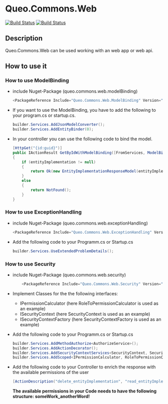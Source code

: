 # Queo.Commons.Web

[![Build Status](https://dev.azure.com/queo-commons/Commons-OpenSource/_apis/build/status%2FqueoGmbH.csharp-commons.web?branchName=main)](https://dev.azure.com/queo-commons/Commons-OpenSource/_build/latest?definitionId=2&branchName=main) [![Build Status](https://dev.azure.com/queo-commons/Commons-OpenSource/_apis/build/status%2FqueoGmbH.csharp-commons.web?branchName=develop)](https://dev.azure.com/queo-commons/Commons-OpenSource/_build/latest?definitionId=2&branchName=develop)

## Description
Queo.Commons.Web can be used working with an web app or web api.

## How to use it
### How to use ModelBinding
- include Nuget-Package (queo.commons.web.modelBinding)

	```csharp
	<PackageReference Include="Queo.Commons.Web.ModelBinding" Version="1.0.1" />
	```

- If you want to use the ModelBinding, you have to add the following to your program.cs or startup.cs.

	```csharp
	builder.Services.AddJsonModelConverter();
	builder.Services.AddEntityBinder(0);
	```

- In your controller you can use the following code to bind the model.

	```csharp
	[HttpGet("{id:guid}")]
	public IActionResult GetByIdWithModelBinding([FromServices, ModelBinder(Name = "Id")] EntityImplementation entityImplementation)
	{
		if (entityImplementation != null)
		{
			return Ok(new EntityImplementationResponseModel(entityImplementation));
		}
		else
		{
			return NotFound();
		}
	}
	```

### How to use ExceptionHandling
- include Nuget-Package (queo.commons.web.exceptionHandling)

	```csharp
	<PackageReference Include="Queo.Commons.Web.ExceptionHandling" Version="1.0.1" />
	```

- Add the following code to your Programm.cs or Startup.cs

	```csharp
	builder.Services.UseExtendedProblemDetails();
	```

### How to use Security

- include Nuget-Package (queo.commons.web.security)

	```csharp
		<PackageReference Include="Queo.Commons.Web.Security" Version="1.0.2" />
	```

- Implement Classes for the the following interfaces:
	- IPermissionCalculator (here RoleToPermissionCalculator is used as an example)
	- ISecurityContext (here SecurityContext is used as an example)
	- ISecurityContextFactory (here SecurityContextFactory is used as an example)

- Add the following code to your Programm.cs or Startup.cs

	```csharp
	builder.Services.AddMethodAuthorize<AuthorizeService>();
	builder.Services.AddActionDecorator();
	builder.Services.AddSecurityContextServices<SecurityContext, SecurityContextFactory>();
	builder.Services.AddScoped<IPermissionCalculator, RoleToPermissionCalculator>();
	```

- Add the following code to your Controller to enrich the response with the available permissions of the user

	```csharp
	[ActionDescription("delete_entityImplementation", "read_entityImplementation")]
	```
	**The available permissions in your Code needs to have the following structure: someWork_anotherWord!**